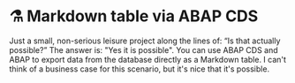 # ⚗️ Markdown table via ABAP CDS

Just a small, non-serious leisure project along the lines of: “Is that actually possible?” The answer is: "Yes it is possible". You can use ABAP CDS and ABAP to export data from the database directly as a Markdown table. I can't think of a business case for this scenario, but it's nice that it's possible.
